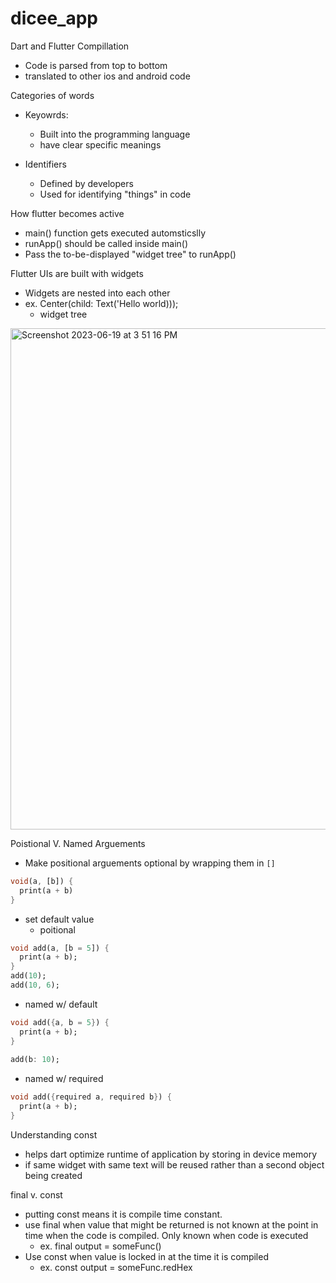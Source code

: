 # dicee_app


Dart and Flutter Compillation 
- Code is parsed from top to bottom
- translated to other ios and android code

Categories of words
- Keyowrds:
  - Built into the programming language
  - have clear specific meanings

 - Identifiers
   - Defined by developers
   - Used for identifying "things" in code
  
  How flutter becomes active 
  - main() function gets executed automsticslly
  - runApp() should be called inside main()
  - Pass the to-be-displayed "widget tree" to runApp()

Flutter UIs are built with widgets
- Widgets are nested into each other
- ex. Center(child: Text('Hello world)));
  - widget tree

  
<img width="802" alt="Screenshot 2023-06-19 at 3 51 16 PM" src="https://github.com/Ihyatt/dicee_app/assets/11432315/8384babf-5d87-43df-9a94-c56d4526e6f7">

Poistional V. Named Arguements 
- Make positional arguements optional by wrapping them in `[]`
```dart
void(a, [b]) {
  print(a + b)
}
```
- set default value
  - poitional 
``` dart
void add(a, [b = 5]) { 
  print(a + b);
}
add(10);
add(10, 6); 
```
 - named w/ default
   
```dart
void add({a, b = 5}) { 
  print(a + b); 
}  
 
add(b: 10);
```

 - named w/ required

```dart
void add({required a, required b}) { 
  print(a + b); 
}  

```
Understanding const
- helps dart optimize runtime of application by storing in device memory 
- if same widget with same text will be reused rather than a second object being created

final v. const
- putting const means it is compile time constant.
- use final when value that might be returned is not known at the point in time when the code is compiled. Only known when code is executed
  -   ex. final output = someFunc()
-  Use const when value is locked in at the time it is compiled
    - ex. const output = someFunc.redHex

